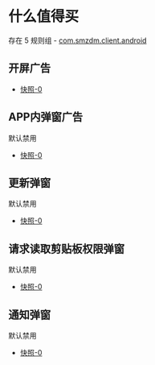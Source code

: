 # 什么值得买

存在 5 规则组 - [com.smzdm.client.android](/src/apps/com.smzdm.client.android.ts)

## 开屏广告

- [快照-0](https://i.gkd.li/import/12535072)

## APP内弹窗广告

默认禁用

- [快照-0](https://i.gkd.li/import/12695751)

## 更新弹窗

默认禁用

- [快照-0](https://i.gkd.li/import/13198016)

## 请求读取剪贴板权限弹窗

默认禁用

- [快照-0](https://i.gkd.li/import/13198020)

## 通知弹窗

默认禁用

- [快照-0](https://i.gkd.li/import/13438810)
